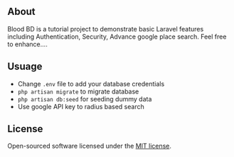 ## About

Blood BD is a tutorial project to demonstrate basic Laravel features including Authentication, Security, Advance google place search. Feel free to enhance.... 

## Usuage


- Change ```.env``` file to add your database credentials
- ``php artisan migrate`` to migrate database
- ``php artisan db:seed`` for seeding dummy data
- Use google API key to radius based search


## License

Open-sourced software licensed under the [MIT license](http://opensource.org/licenses/MIT).
